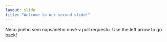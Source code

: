 ```yaml
---
layout: slide
title: "Welcome to our second slide!"
---
```

Něco jiného sem napsaného nově v pull requestu. 
Use the left arrow to go back!
